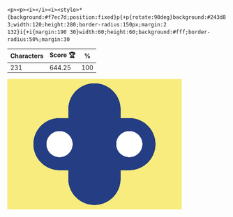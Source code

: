 `<p><p><i></i><i><style>*{background:#f7ec7d;position:fixed}p{+p{rotate:90deg}background:#243d83;width:120;height:280;border-radius:150px;margin:2 132}i{+i{margin:190 30}width:60;height:60;background:#fff;border-radius:50%;margin:30`

| Characters | Score 🏆 | %   |
| ---------- | -------- | --- |
| 231        | 644.25   | 100 |

![](/2025/Apr2025/29/20250429.png)
